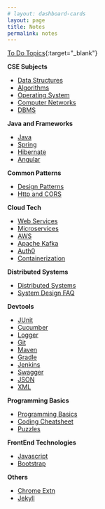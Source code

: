 ```yaml
---
# layout: dashboard-cards
layout: page
title: Notes
permalink: notes
---
```


[To Do Topics](todo){:target="_blank"}

**CSE Subjects**
  - [Data Structures](ds)
  - [Algorithms](algorithms)
  - [Operating System](os)
  - [Computer Networks](computer-networks)
  - [DBMS](dbms)

**Java and Frameworks**
  - [Java](java)
  - [Spring](spring)
  - [Hibernate](hibernate)
  - [Angular](angular)

**Common Patterns**
  - [Design Patterns](design-patterns)
  - [Http and CORS](http-cors)

**Cloud Tech**
  - [Web Services](webservices)
  - [Microservices](microservices)
  - [AWS](aws)
  - [Apache Kafka](kafka)
  - [Auth0](auth0)
  - [Containerization](containerization)

**Distributed Systems**
  - [Distributed Systems](distributed-systems)
  - [System Design FAQ](system-design/faq)

**Devtools**
  - [JUnit](junit)
  - [Cucumber](cucumber)
  - [Logger](logger)
  - [Git](git)
  - [Maven](maven)
  - [Gradle](gradle)
  - [Jenkins](jenkins)
  - [Swagger](swagger)
  - [JSON](json)
  - [XML](xml)

**Programming Basics**
  - [Programming Basics](programming/basics)
  - [Coding Cheatsheet](programming/cheatsheet)
  - [Puzzles](others/puzzles)

**FrontEnd Technologies**
  - [Javascript](ui/js)
  - [Bootstrap](ui/bootstrap)

**Others**
  - [Chrome Extn](notes/chrome-extn)
  - [Jekyll](jekyll/intro)
